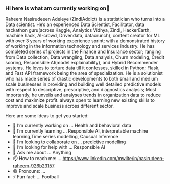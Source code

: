 ### Hi here is what am currently working on👋

Raheem Nasirudeeen Adeleye (ZindiAddict) is a statistician who turns into a Data scientist. He’s an experienced Data Scientist, Facilitator, data hackathon guru(across Kaggle, Analytics Vidhya, Zindi, HackerEarth, machine hack, AI-crowd, Drivendata, datacrunch), content creator for ML with over 3 years of working experience sprint; with a demonstrated history of working in the information technology and services industry.
He has completed series of projects in the Finance and Insurance sector; ranging from Data collection, Data wrangling, Data analysis, Churn modeling, Credit scoring, Responsible AI(model explainability), and Hybrid Recommender systems. He loves to torture data till it confesses, skilled in Python; Flask, and Fast API framework being the area of specialization. He is a solutionist who has made series of drastic developments to both small and medium scale businesses in providing and building well detailed predictive models with respect to descriptive, prescriptive, and diagnostics analysis; Most Importantly, he unveils and analyses trends in organization data to reduce cost and maximize profit. always open to learning new existing skills to improve and scale business across different sector.

Here are some ideas to get you started:

- 🔭 I’m currently working on ... Health and behavioral data 
- 🌱 I’m currently learning ... Responsible AI, interpretable machine learning,Time series modelling, Causual Inference
- 👯 I’m looking to collaborate on ... predictive modelling 
- 🤔 I’m looking for help with ... Responsible AI
- 💬 Ask me about ... Anything 
- 📫 How to reach me: ... https://www.linkedin.com/mwlite/in/nasirudeen-raheem-926b23157
- 😄 Pronouns: ...
- ⚡ Fun fact: ... Football 

